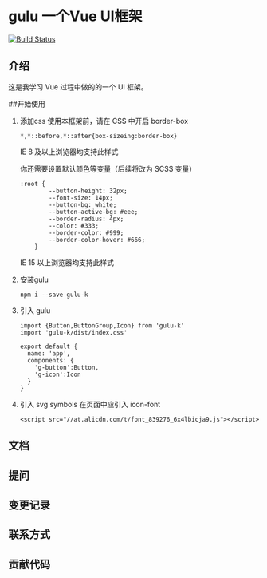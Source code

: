 # gulu 一个Vue UI框架

[![Build Status](https://travis-ci.org/real-jacket/gulu.svg?branch=master)](https://travis-ci.org/real-jacket/gulu)

## 介绍

这是我学习 Vue 过程中做的的一个 UI 框架。

##开始使用

1. 添加css
    使用本框架前，请在 CSS 中开启 border-box
    ```
    *,*::before,*::after{box-sizeing:border-box}
    ```
    IE 8 及以上浏览器均支持此样式
    
    你还需要设置默认颜色等变量（后续将改为 SCSS 变量）
    ```
    :root {
            --button-height: 32px;
            --font-size: 14px;
            --button-bg: white;
            --button-active-bg: #eee;
            --border-radius: 4px;
            --color: #333;
            --border-color: #999;
            --border-color-hover: #666;
        }
    ```
    IE 15 以上浏览器均支持此样式

2. 安装gulu
    ```
    npm i --save gulu-k
    ```
3. 引入 gulu
    ```
    import {Button,ButtonGroup,Icon} from 'gulu-k'
    import 'gulu-k/dist/index.css'
    
    export default {
      name: 'app',
      components: {
        'g-button':Button,
        'g-icon':Icon
      }
    }
    ```
4. 引入 svg symbols
    在页面中应引入 icon-font
    ```
    <script src="//at.alicdn.com/t/font_839276_6x4lbicja9.js"></script>
    ```
## 文档

## 提问

## 变更记录

## 联系方式

## 贡献代码